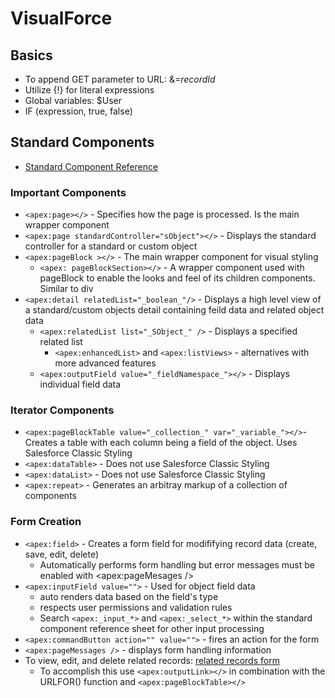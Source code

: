 # VisualForce
## Basics
* To append GET parameter to URL: &=_recordId_
* Utilize {!} for literal expressions
* Global variables: $User
* IF (expression, true, false)

## Standard Components
* [Standard Component Reference](https://developer.salesforce.com/docs/atlas.en-us.224.0.pages.meta/pages/pages_compref.htm?_ga=2.130643531.557902492.1665069460-1334770197.1660755932)

### Important Components
* `<apex:page></>` - Specifies how the page is processed. Is the main wrapper component
* `<apex:page standardController="sObject"></>` - Displays the standard controller for a standard or custom object
* `<apex:pageBlock ></>` - The main wrapper component for visual styling 
  * `<apex: pageBlockSection></>` - A wrapper component used with pageBlock to enable the looks and feel of its children components. Similar to div
* `<apex:detail relatedList="_boolean_"/>` - Displays a high level view of a standard/custom objects detail containing feild data and related object data
  * `<apex:relatedList list="_SObject_" />` - Displays a specified related list
    *  `<apex:enhancedList>` and `<apex:listViews>` - alternatives with more advanced features
  * `<apex:outputField value="_fieldNamespace_"></>` - Displays individual field data
### Iterator Components
* `<apex:pageBlockTable value="_collection_" var="_variable_"></>`- Creates a table with each column being a field of the object. Uses Salesforce Classic Styling
* `<apex:dataTable>` - Does not use Salesforce Classic Styling 
* `<apex:dataList>` - Does not use Salesforce Classic Styling 
* `<apex:repeat>` - Generates an arbitray markup of a collection of components

### Form Creation
* `<apex:field>` - Creates a form field for modififying record data (create, save, edit, delete)
  *  Automatically performs form handling but error messages must be enabled with <apex:pageMesages />
 * `<apex:inputField value="">` - Used for object field data
    * auto renders data based on the field's type
    * respects user permissions and validation rules
    * Search `<apex:_input_*>` and `<apex:_select_*>` within the standard component reference sheet for other input processing
 * `<apex:commandButton action="" value="">` - fires an action for the form
 * `<apex:pageMessages />` - displays form handling information
 * To view, edit, and delete related records: [related records form]()
     *  To accomplish this use `<apex:outputLink></>` in combination with the URLFOR() function and `<apex:pageBlockTable></>`
